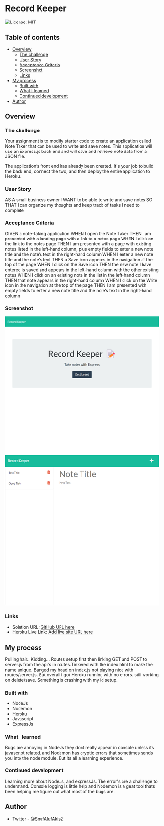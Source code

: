 # Record Keeper

![License: MIT](https://img.shields.io/badge/License-MIT-yellow.svg)

## Table of contents

- [Overview](#overview)
  - [The challenge](#the-challenge)
  - [User Story](#user-story)
  - [Acceptance Criteria](#acceptance-criteria)
  - [Screenshot](#screenshot)
  - [Links](#links)
- [My process](#my-process)
  - [Built with](#built-with)
  - [What I learned](#what-i-learned)
  - [Continued development](#continued-development)
- [Author](#author)

## Overview

### The challenge

Your assignment is to modify starter code to create an application called Note Taker that can be used to write and save notes. This application will use an Express.js back end and will save and retrieve note data from a JSON file.

The application’s front end has already been created. It's your job to build the back end, connect the two, and then deploy the entire application to Heroku.

### User Story

AS A small business owner
I WANT to be able to write and save notes
SO THAT I can organize my thoughts and keep track of tasks I need to complete

### Acceptance Criteria

GIVEN a note-taking application
WHEN I open the Note Taker
THEN I am presented with a landing page with a link to a notes page
WHEN I click on the link to the notes page
THEN I am presented with a page with existing notes listed in the left-hand column, plus empty fields to enter a new note title and the note’s text in the right-hand column
WHEN I enter a new note title and the note’s text
THEN a Save icon appears in the navigation at the top of the page
WHEN I click on the Save icon
THEN the new note I have entered is saved and appears in the left-hand column with the other existing notes
WHEN I click on an existing note in the list in the left-hand column
THEN that note appears in the right-hand column
WHEN I click on the Write icon in the navigation at the top of the page
THEN I am presented with empty fields to enter a new note title and the note’s text in the right-hand column

### Screenshot

![](./public/assets/img/screenshot-record-keeper1.herokuapp.com-2022.07.19-09_59_35.png)
![](/public/assets/img/screenshot-localhost_3001-2022.07.19-10_05_01.png)

### Links

- Solution URL: [GitHub URL here](https://github.com/Snufalufakis/record_keeper)
- Heroku Live Link: [Add live site URL here](https://record-keeper1.herokuapp.com/)

## My process

Pulling hair.. Kidding...
Routes setup first then linking GET and POST to server.js from the api's in routes.Tinkered with the index html to make the name unique. Banged my head on index.js not playing nice with routes/server.js. But overall I got Heroku running with no errors. still working on delete/save. Something is crashing with my id setup.

### Built with

- NodeJs
- Nodemon
- Heroku
- Javascript
- ExpressJs

### What I learned

Bugs are annoying in NodeJs they dont really appear in console unless its javascript related. and Nodemon has cryptic errors that sometimes sends you into the node module. But its all a learning experience.

### Continued development

Learning more about NodeJs, and expressJs. The error's are a challenge to understand. Console logging is little help and Nodemon is a geat tool thats been helping me figure out what most of the bugs are.

## Author

- Twitter - [@SnufAlufAkis2](https://www.twitter.com/Snufalufakis2)
